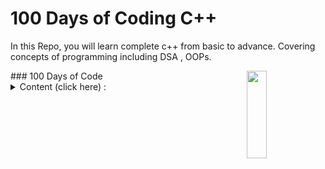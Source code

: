 # 100 Days of Coding C++
In this Repo, you will learn complete c++ from basic to advance. Covering concepts of programming including DSA , OOPs.

<img align="right" width="25%" height="140px" src="https://media.giphy.com/media/v1.Y2lkPTc5MGI3NjExb3B3N3pkaXhhamlxM3lrbnphOW9scDdxenIyNnRudHZndmE2N3IydSZlcD12MV9pbnRlcm5hbF9naWZfYnlfaWQmY3Q9Zw/MeJgB3yMMwIaHmKD4z/giphy.gif" height="380">
### 100 Days of Code 
<Details>
  <summary> Content (click here) : </summary>
  
  Day 1: 4 Codechef questions completed

  Day 2: Array 

  Day 3: OFF

  Day 4: Codechef and STL Vectors intro

  Day 5: Vectors
</Details>
